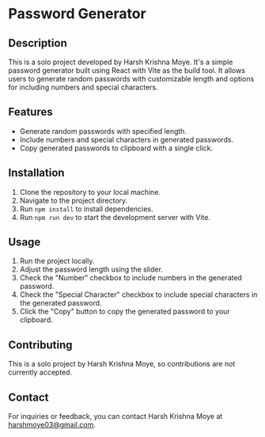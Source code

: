 # Password Generator

## Description
This is a solo project developed by Harsh Krishna Moye. It's a simple password generator built using React with Vite as the build tool. It allows users to generate random passwords with customizable length and options for including numbers and special characters.

## Features
- Generate random passwords with specified length.
- Include numbers and special characters in generated passwords.
- Copy generated passwords to clipboard with a single click.

## Installation
1. Clone the repository to your local machine.
2. Navigate to the project directory.
3. Run `npm install` to install dependencies.
4. Run `npm run dev` to start the development server with Vite.

## Usage
1. Run the project locally.
2. Adjust the password length using the slider.
3. Check the "Number" checkbox to include numbers in the generated password.
4. Check the "Special Character" checkbox to include special characters in the generated password.
5. Click the "Copy" button to copy the generated password to your clipboard.

## Contributing
This is a solo project by Harsh Krishna Moye, so contributions are not currently accepted.

## Contact
For inquiries or feedback, you can contact Harsh Krishna Moye at harshmoye03@gmail.com.
